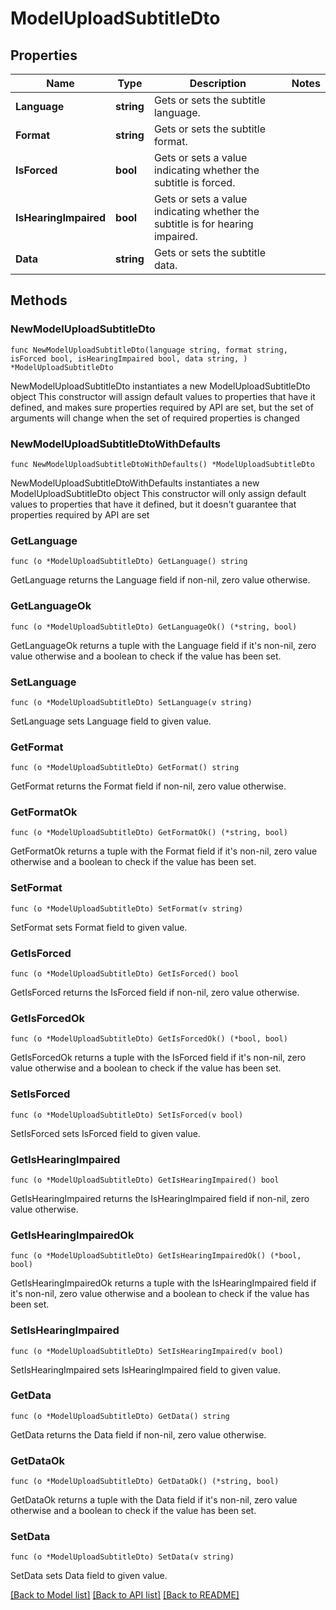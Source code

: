 # ModelUploadSubtitleDto

## Properties

Name | Type | Description | Notes
------------ | ------------- | ------------- | -------------
**Language** | **string** | Gets or sets the subtitle language. | 
**Format** | **string** | Gets or sets the subtitle format. | 
**IsForced** | **bool** | Gets or sets a value indicating whether the subtitle is forced. | 
**IsHearingImpaired** | **bool** | Gets or sets a value indicating whether the subtitle is for hearing impaired. | 
**Data** | **string** | Gets or sets the subtitle data. | 

## Methods

### NewModelUploadSubtitleDto

`func NewModelUploadSubtitleDto(language string, format string, isForced bool, isHearingImpaired bool, data string, ) *ModelUploadSubtitleDto`

NewModelUploadSubtitleDto instantiates a new ModelUploadSubtitleDto object
This constructor will assign default values to properties that have it defined,
and makes sure properties required by API are set, but the set of arguments
will change when the set of required properties is changed

### NewModelUploadSubtitleDtoWithDefaults

`func NewModelUploadSubtitleDtoWithDefaults() *ModelUploadSubtitleDto`

NewModelUploadSubtitleDtoWithDefaults instantiates a new ModelUploadSubtitleDto object
This constructor will only assign default values to properties that have it defined,
but it doesn't guarantee that properties required by API are set

### GetLanguage

`func (o *ModelUploadSubtitleDto) GetLanguage() string`

GetLanguage returns the Language field if non-nil, zero value otherwise.

### GetLanguageOk

`func (o *ModelUploadSubtitleDto) GetLanguageOk() (*string, bool)`

GetLanguageOk returns a tuple with the Language field if it's non-nil, zero value otherwise
and a boolean to check if the value has been set.

### SetLanguage

`func (o *ModelUploadSubtitleDto) SetLanguage(v string)`

SetLanguage sets Language field to given value.


### GetFormat

`func (o *ModelUploadSubtitleDto) GetFormat() string`

GetFormat returns the Format field if non-nil, zero value otherwise.

### GetFormatOk

`func (o *ModelUploadSubtitleDto) GetFormatOk() (*string, bool)`

GetFormatOk returns a tuple with the Format field if it's non-nil, zero value otherwise
and a boolean to check if the value has been set.

### SetFormat

`func (o *ModelUploadSubtitleDto) SetFormat(v string)`

SetFormat sets Format field to given value.


### GetIsForced

`func (o *ModelUploadSubtitleDto) GetIsForced() bool`

GetIsForced returns the IsForced field if non-nil, zero value otherwise.

### GetIsForcedOk

`func (o *ModelUploadSubtitleDto) GetIsForcedOk() (*bool, bool)`

GetIsForcedOk returns a tuple with the IsForced field if it's non-nil, zero value otherwise
and a boolean to check if the value has been set.

### SetIsForced

`func (o *ModelUploadSubtitleDto) SetIsForced(v bool)`

SetIsForced sets IsForced field to given value.


### GetIsHearingImpaired

`func (o *ModelUploadSubtitleDto) GetIsHearingImpaired() bool`

GetIsHearingImpaired returns the IsHearingImpaired field if non-nil, zero value otherwise.

### GetIsHearingImpairedOk

`func (o *ModelUploadSubtitleDto) GetIsHearingImpairedOk() (*bool, bool)`

GetIsHearingImpairedOk returns a tuple with the IsHearingImpaired field if it's non-nil, zero value otherwise
and a boolean to check if the value has been set.

### SetIsHearingImpaired

`func (o *ModelUploadSubtitleDto) SetIsHearingImpaired(v bool)`

SetIsHearingImpaired sets IsHearingImpaired field to given value.


### GetData

`func (o *ModelUploadSubtitleDto) GetData() string`

GetData returns the Data field if non-nil, zero value otherwise.

### GetDataOk

`func (o *ModelUploadSubtitleDto) GetDataOk() (*string, bool)`

GetDataOk returns a tuple with the Data field if it's non-nil, zero value otherwise
and a boolean to check if the value has been set.

### SetData

`func (o *ModelUploadSubtitleDto) SetData(v string)`

SetData sets Data field to given value.



[[Back to Model list]](../README.md#documentation-for-models) [[Back to API list]](../README.md#documentation-for-api-endpoints) [[Back to README]](../README.md)


